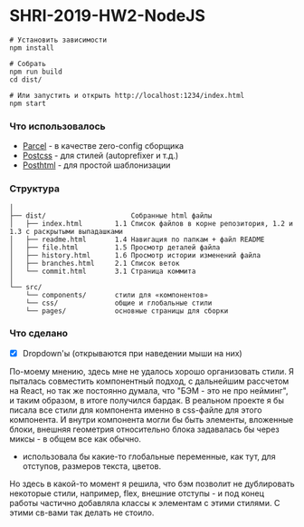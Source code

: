 # SHRI-2019-HW2-NodeJS

```
# Установить зависимости
npm install

# Собрать
npm run build
cd dist/

# Или запустить и открыть http://localhost:1234/index.html
npm start
```

### Что использовалось
- [Parcel](https://parceljs.org/) - в качестве zero-config сборщика
- [Postcss](https://postcss.org/) - для стилей (autoprefixer и т.д.)
- [Posthtml](https://github.com/posthtml/posthtml) - для простой шаблонизации

### Структура

```
│
├── dist/                     Cобранные html файлы
│   ├── index.html        1.1 Список файлов в корне репозитория, 1.2 и 1.3 с раскрытыми выпадашками
│   ├── readme.html       1.4 Навигация по папкам + файл README
│   ├── file.html         1.5 Просмотр деталей файла
│   ├── history.html      1.6 Просмотр истории изменений файла
│   ├── branches.html     2.1 Список веток 
│   └── commit.html       3.1 Страница коммита
│
└── src/
    └── components/       стили для «‎компонентов»
    └── css/              общие и глобальные стили
    └── pages/            основные страницы для сборки
```


### Что сделано
- [x] Dropdown'ы (открываются при наведении мыши на них)

По-моему мнению, здесь мне не удалось хорошо организовать стили.
Я пыталась совместить компонентный подход, с дальнейшим рассчетом на React,
но так же постоянно думала, что "БЭМ - это не про нейминг",
и таким образом, в итоге получился бардак. 
В реальном проекте я бы писала все стили для компонента именно в css-файле для этого компонента.
И внутри компонента могли бы быть элементы, вложенные блоки, внешняя геометрия относительно блока задавалась бы через миксы - в общем все как обычно.
+ использовала бы какие-то глобальные переменные, как тут, для отступов, размеров текста, цветов.

Но здесь в какой-то момент я решила, что бэм позволит не дублировать некоторые стили, например,
flex, внешние отступы - и под конец работы частично добавляла классы к элементам с этими стилями.
С этими св-вами так делать не стоило.


